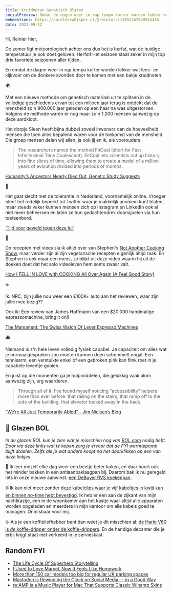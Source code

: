 ```yaml
---
title: Kruidnoten Genetisch Blaten
socialPreview: Omdat de dagen weer in rap tempo korter worden lekker wat lees- en kijkvoer om de donkere avonden door te komen met een bakje kruidnoten
webmentions: https://carelesswhisper.nl/@reinier/111052347049554418
date: 2023-09-12
---
```


Hi, Reinier hier,

De zomer ligt meteorologisch achter ons dus het is herfst, wat de huidige temperatuur je ook doet geloven. Herfst! Het seizoen staat zeker in mijn top drie favoriete seizoenen aller tijden.

En omdat de dagen weer in rap tempo korter worden lekker wat lees- en kijkvoer om de donkere avonden door te komen met een bakje kruidnoten.

🌍

Met een nieuwe methode om genetisch materiaal uit te splitsen in de volledige geschiedenis ervan tot een miljoen jaar terug is ontdekt dat de mensheid zo'n 900.000 jaar geleden op een haar na was uitgestorven. Volgens de methode waren er nog maar zo'n 1.200 mensen aanwezig op deze aardkloot.

Het dorpje Sleen heeft bijna dubbel zoveel inwoners dan de hoeveelheid mensen die toen alles bepalend  waren voor de toekomst van de mensheid. Die groep mensen delen wij allen, ja ook jij en ik, als voorouders.

> The researchers named the method FitCoal (short for Fast Infinitesimal Time Coalescent). FitCoal lets scientists cut up history into fine slices of time, allowing them to create a model of a million years of evolution divided into periods of months.

[Humanity’s Ancestors Nearly Died Out, Genetic Study Suggests](https://www.nytimes.com/2023/08/31/science/human-survival-bottleneck.html)

🫤

Het gaat slecht met de tolerantie in Nederland, voornamelijk online. Vroeger bleef het redelijk beperkt tot Twitter waar je makkelijk anoniem kunt blaten, maar steeds vaker kunnen mensen zich op Instagram en LinkedIn ook al niet meer beheersen en laten ze hun gedachtendrek doorsijpelen via hun toetsenbord. 

[‘Tijd voor geweld tegen deze lui’](https://www.groene.nl/artikel/tijd-voor-geweld-tegen-deze-lui)

🍝

De recepten met vlees sla ik altijd over van Stephen's [Not Another Cooking Show](https://www.youtube.com/channel/UCuL-5ytBmu6KG0BwjSFaD0g), maar verder zijn al zijn vegetarische recepten eigenlijk altijd raak. En Stephen is ook maar een mens, zo blijkt uit deze video waarin hij uit de doeken doet dat het solo videoleven hem soms zwaar valt.

[How I FELL IN LOVE with COOKING All Over Again (A Feel Good Story)](https://www.youtube.com/watch?v=oEI4_gn5BkU)

☕️

Ik: NRC, zijn jullie nou weer een €100K+ auto aan het reviewen, waar zijn jullie mee bezig??

Ook ik: Een review van James Hoffmann van een $20.000 handmatige espressomachine, bring it on!!

[The Manument: The Swiss Watch Of Lever Espresso Machines](https://www.youtube.com/watch?v=aHz2rU_xK3g)

🚑

Niemand is z'n hele leven volledig fysiek capabel. Je capaciteit om alles wat je normaalgesproken zou moeten kunnen doen schommelt nogal. Een tennisarm, een verstuikte enkel of een gebroken pink kan flink roet in je capabele leventje gooien.  

En juist op die momenten ga je hulpmiddelen, die gelukkig vaak alom aanwezig zijn, erg waarderen. 

> Through all of it, I've found myself noticing "accessibility" helpers more than ever before: that railing on the stairs, that ramp off to the side of the building, that elevator tucked away in the back.

[“We’re All Just Temporarily Abled” - Jim Nielsen’s Blog](https://blog.jim-nielsen.com/2023/temporarily-abled/)

## 🔮 Glazen BOL

*In de glazen BOL kun je zien wat je misschien nog van [BOL.com](https://partner.bol.com/click/click?p=2&t=url&s=1066120&f=TXL&url=https%3A%2F%2Fwww.bol.com%2Fnl%2F&name=BOL%20homepage) nodig hebt. Door via deze links wat te kopen zorg je ervoor dat de FYI warmtepomp blijft draaien. Zelfs als je wat anders koopt na het doorklikken op een van deze linkjes*

🍳 Ik leer mezelf elke dag weer een beetje beter koken, en daar hoort ook het minder bakken in een antiaanbaklaagpan bij. Daarom bak ik nu geregeld iets in onze nieuwe aanwinst: [een DeBuyer RVS koekenpan](https://partner.bol.com/click/click?p=2&t=url&s=1066120&f=TXL&url=https%3A%2F%2Fwww.bol.com%2Fnl%2Fnl%2Fp%2Fde-buyer-prim-appety-koekenpan-o-24cm-rvs%2F9200000132349211%2F&name=De%20Buyer%20Koekenpan).

⛓️ Ik kan niet meer zonder [deze kabelclips waar je vijf kabeltjes in kwijt kan en binnen no-time hebt bevestigd](https://partner.bol.com/click/click?p=2&t=url&s=1066120&f=TXL&url=https%3A%2F%2Fwww.bol.com%2Fnl%2Fnl%2Fp%2Fmerkloos-2x-kabel-organiser-zwart-2x-kabel-clips-voor-5-kabels-zelfklevende-kabelclips-kabelklem-kabelhouder-kabelgoot-houder-kabel-management%2F9300000007725661%2F&name=Merkloos%202x%20Kabel%20Organiser). Ik heb er een aan de zijkant van mijn nachtkastje, een in de woonkamer aan het kastje waar altijd alle apparaten worden opgeladen en meerdere in mijn kantoor om alle kabels goed te managen. Onmisbaar voor mij.

☕️ Als je een koffieliefhebber bent dan weet je dit misschien al: [de Hario V60 is *de* koffie-dripper onder de koffie-drippers](https://partner.bol.com/click/click?p=2&t=url&s=1066120&f=TXL&url=https%3A%2F%2Fwww.bol.com%2Fnl%2Fp%2Fhario-v60-drip-decanter-02%2F9200000040262918%2F&name=Hario%20V60%20Drip%20Decanter%2002). En de handige decanter die je erbij krijgt staat niet verkeerd in je servieskast.

## Random FYI

- [The Life Cycle Of Superhero Storytelling](https://kottke.org/23/09/the-life-cycle-of-superhero-storytelling)
- [I Used to Love Marvel. Now It Feels Like Homework](https://jezebel.com/marvel-superhero-fatigue-bad-movies-tv-shows-loki-1850805331)
- [More than 150 car models too big for regular UK parking spaces](https://www.theguardian.com/business/2023/aug/26/more-than-150-car-models-too-big-for-regular-uk-parking-spaces)
- [Mastodon is Rewinding the Clock on Social Media — in a Good Way](https://chrlschn.medium.com/mastodon-is-rewinding-the-clock-on-social-media-in-a-good-way-8998f6d9f1aa)
- [re:AMP is a Music Player for Mac That Supports Classic Winamp Skins](https://beebom.com/reamp-winamp-music-player-for-macos/)

